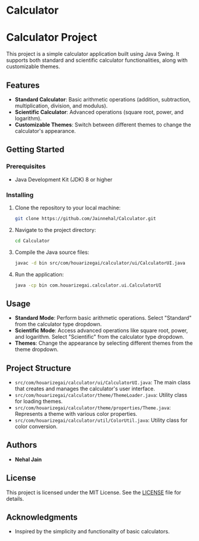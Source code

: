 # Calculator
# Calculator Project

This project is a simple calculator application built using Java Swing. It supports both standard and scientific calculator functionalities, along with customizable themes.

## Features

- **Standard Calculator**: Basic arithmetic operations (addition, subtraction, multiplication, division, and modulus).
- **Scientific Calculator**: Advanced operations (square root, power, and logarithm).
- **Customizable Themes**: Switch between different themes to change the calculator's appearance.

## Getting Started

### Prerequisites

- Java Development Kit (JDK) 8 or higher

### Installing

1. Clone the repository to your local machine:

    ```sh
    git clone https://github.com/Jainnehal/Calculator.git
    ```

2. Navigate to the project directory:

    ```sh
    cd Calculator
    ```

3. Compile the Java source files:

    ```sh
    javac -d bin src/com/houarizegai/calculator/ui/CalculatorUI.java
    ```

4. Run the application:

    ```sh
    java -cp bin com.houarizegai.calculator.ui.CalculatorUI
    ```

## Usage

- **Standard Mode**: Perform basic arithmetic operations. Select "Standard" from the calculator type dropdown.
- **Scientific Mode**: Access advanced operations like square root, power, and logarithm. Select "Scientific" from the calculator type dropdown.
- **Themes**: Change the appearance by selecting different themes from the theme dropdown.

## Project Structure

- `src/com/houarizegai/calculator/ui/CalculatorUI.java`: The main class that creates and manages the calculator's user interface.
- `src/com/houarizegai/calculator/theme/ThemeLoader.java`: Utility class for loading themes.
- `src/com/houarizegai/calculator/theme/properties/Theme.java`: Represents a theme with various color properties.
- `src/com/houarizegai/calculator/util/ColorUtil.java`: Utility class for color conversion.

## Authors

- **Nehal Jain**

## License

This project is licensed under the MIT License. See the [LICENSE](LICENSE) file for details.

## Acknowledgments

- Inspired by the simplicity and functionality of basic calculators.
